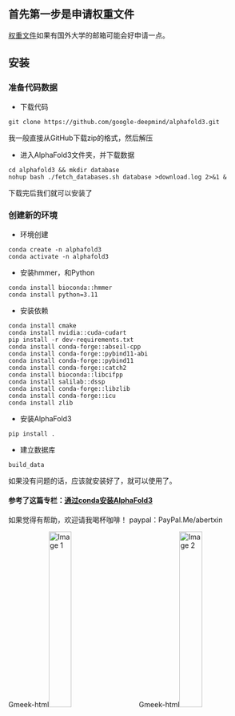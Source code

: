 ## 首先第一步是申请权重文件
[权重文件](https://docs.google.com/forms/d/e/1FAIpQLSfWZAgo1aYk0O4MuAXZj8xRQ8DafeFJnldNOnh_13qAx2ceZw/viewform?pli=1)如果有国外大学的邮箱可能会好申请一点。
## 安装
### 准备代码数据
- 下载代码
```shell
git clone https://github.com/google-deepmind/alphafold3.git
```
我一般直接从GitHub下载zip的格式，然后解压
- 进入AlphaFold3文件夹，并下载数据
```shell
cd alphafold3 && mkdir database
nohup bash ./fetch_databases.sh database >download.log 2>&1 &
```
下载完后我们就可以安装了
### 创建新的环境
- 环境创建
```shell
conda create -n alphafold3
conda activate -n alphafold3
```
- 安装hmmer，和Python
```shell
conda install bioconda::hmmer
conda install python=3.11
```
- 安装依赖
```shell
conda install cmake
conda install nvidia::cuda-cudart
pip install -r dev-requirements.txt
conda install conda-forge::abseil-cpp
conda install conda-forge::pybind11-abi
conda install conda-forge::pybind11
conda install conda-forge::catch2
conda install bioconda::libcifpp
conda install salilab::dssp
conda install conda-forge::libzlib
conda install conda-forge::icu
conda install zlib
```
- 安装AlphaFold3
```shell
pip install .

```
- 建立数据库
```shell
build_data
```
如果没有问题的话，应该就安装好了，就可以使用了。

#### 参考了这篇专栏：[通过conda安装AlphaFold3](https://zhuanlan.zhihu.com/p/10998885375)

如果觉得有帮助，欢迎请我喝杯咖啡！
paypal：PayPal.Me/abertxin

Gmeek-html<img src="https://xinalbert.github.io/albertxin_blog/coffee/ali.jpeg" alt="Image 1" style="width:30%; margin-right:5%;" /> Gmeek-html<img src="https://xinalbert.github.io/albertxin_blog/coffee/wecaht.jpeg" alt="Image 2" style="width:30%;" />